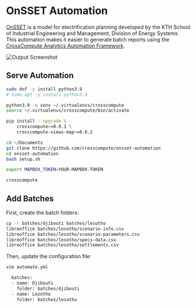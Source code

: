 # OnSSET Automation

[OnSSET](https://onsset.readthedocs.io) is a model for electrification planning developed by the KTH School of Industrial Engineering and Management, Division of Energy Systems. This automation makes it easier to generate batch reports using the [CrossCompute Analytics Automation Framework](https://github.com/crosscompute/crosscompute).

![Output Screenshot](https://user-images.githubusercontent.com/266668/150619736-f469fdb2-e8df-464b-b357-c2ba36f884db.png)

## Serve Automation

```bash
sudo dnf -y install python3.9
# sudo apt -y install python3.9

python3.9 -m venv ~/.virtualenvs/crosscompute
source ~/.virtualenvs/crosscompute/bin/activate

pip install --upgrade \
    crosscompute>=0.9.1 \
    crosscompute-views-map>=0.0.2

cd ~/Documents
git clone https://github.com/crosscompute/onsset-automation
cd onsset-automation
bash setup.sh

export MAPBOX_TOKEN=YOUR-MAPBOX-TOKEN

crosscompute
```

## Add Batches

First, create the batch folders:

```bash
cp -r batches/djibouti batches/lesotho
libreoffice batches/lesotho/scenario-info.csv
libreoffice batches/lesotho/scenario-parameters.csv
libreoffice batches/lesotho/specs-data.csv
libreoffice batches/lesotho/settlements.csv
```

Then, update the configuration file:

```bash
vim automate.yml

  batches:
  - name: Djibouti
    folder: batches/djibouti
  - name: Lesotho
    folder: batches/lesotho
```
